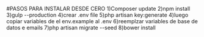 #PASOS PARA INSTALAR DESDE CERO
1)Composer update
2)npm install
3)gulp --production
4)crear .env file
5)php artisan key:generate
4)luego copiar variables de el env.example al .env
6)reemplzar variables de base de datos e emails
7)php artisan migrate --seed
8)bower install